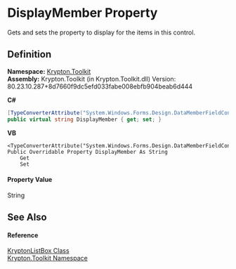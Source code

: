 # DisplayMember Property


Gets and sets the property to display for the items in this control.



## Definition
**Namespace:** <a href="79d2eac2-21f4-54ff-7552-b20c33c30600.md">Krypton.Toolkit</a>  
**Assembly:** Krypton.Toolkit (in Krypton.Toolkit.dll) Version: 80.23.10.287+8d7660f9dc5efd033fabe008ebfb904beab6d444

**C#**
``` C#
[TypeConverterAttribute("System.Windows.Forms.Design.DataMemberFieldConverter")]
public virtual string DisplayMember { get; set; }
```
**VB**
``` VB
<TypeConverterAttribute("System.Windows.Forms.Design.DataMemberFieldConverter")>
Public Overridable Property DisplayMember As String
	Get
	Set
```



#### Property Value
String

## See Also


#### Reference
<a href="34d189d7-24ac-ce5b-4fff-cda88ff9e2aa.md">KryptonListBox Class</a>  
<a href="79d2eac2-21f4-54ff-7552-b20c33c30600.md">Krypton.Toolkit Namespace</a>  
